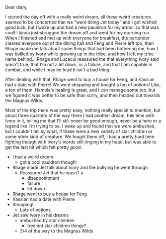 Dear diary,

I started the day off with a really weird dream, all these weird creatures
seemed to be concerned that we "were doing Jet today" and I got wished good
luck, but I woke up and had a new pauldron for my armor so that was cool! I
kinda just shrugged the dream off and went for my morning run. When I finished
and met up with everyone for breakfast, the bartender cleared everyone out of
the dining hall and Feng and Pierre left too, then Rhage made me talk about some
things that had been bothering me, how I was bullied by Ivory while growing up
in the tribe, and how I left my tribe name behind... Rhage and Lucacul reassured
me that everything Ivory said wasn't true, that I'm not a let down, or a
failure, and that I am capable in combat, and while I may be loud it isn't a bad
thing.

After dealing with that, Rhage went to buy a house for Feng, and Kassian had a
date with Pierre! We went shopping and bought a ton of potions! Like, a ton of
them. Hamble's healing is great, and I can manage some too, but we figured it
was better to be safe than sorry, and then headed out towards the Magnus Wilds.

Most of the trip there was pretty easy, nothing really special to mention, but
about three quarters of the way there I had another dream, this time with Ivory
in it, telling me that I'll still never be good enough, never be a hero or a
legend like I'm trying to be. I woke up and found that we were ambushed, but I
couldn't tell by what, if these were a new variety of star children or some
other kind of creature. We fought them off, I had a pretty hard time fighting
though with Ivory's words still ringing in my head, but was able to get the last
hit which felt pretty good.

- I had a weird dream
  - got a cool pauldron though!
- Rhage made Jet talk about Ivory and the bullying he went through
  - Reassured Jet that he wasn't a
    - disappointment
    - failure
    - let down
- Rhage went to buy a house for Feng
- Kassian had a date with Pierre
- Shopping!
  - Lots of potions
- Jet saw Ivory in his dreams
  - ambushed by star children
    - tree ent star children things?
  - 3/4 of the way to the Magnus Wilds
